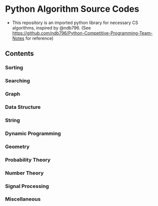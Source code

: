 # Python Algorithm Source Codes

* This repository is an imported python library for necessary CS algorithms, inspired by @ndb796.
(See https://github.com/ndb796/Python-Competitive-Programming-Team-Notes for reference)

## Contents

### Sorting

### Searching

### Graph

### Data Structure

### String

### Dynamic Programming

### Geometry

### Probability Theory

### Number Theory

### Signal Processing

### Miscellaneous
